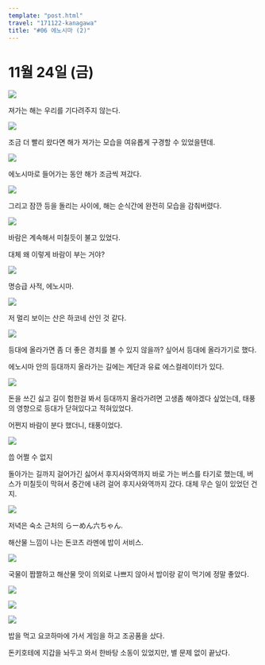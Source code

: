 ```yaml
---
template: "post.html"
travel: "171122-kanagawa"
title: "#06 에노시마 (2)"
---
```


# 11월 24일 (금)

![](/171122-kanagawa/06_01.jpg)

져가는 해는 우리를 기다려주지 않는다.

![](/171122-kanagawa/06_02.jpg)

조금 더 빨리 왔다면 해가 져가는 모습을 여유롭게 구경할 수 있었을텐데.

![](/171122-kanagawa/06_03.jpg)

에노시마로 들어가는 동안 해가 조금씩 져갔다.

![](/171122-kanagawa/06_04.jpg)

그리고 잠깐 등을 돌리는 사이에, 해는 순식간에 완전히 모습을 감춰버렸다.

![](/171122-kanagawa/06_05.jpg)

바람은 계속해서 미칠듯이 불고 있었다.

대체 왜 이렇게 바람이 부는 거야?

![](/171122-kanagawa/06_06.jpg)

명승급 사적, 에노시마.

![](/171122-kanagawa/06_07.jpg)

저 멀리 보이는 산은 하코네 산인 것 같다.

![](/171122-kanagawa/06_08.jpg)

등대에 올라가면 좀 더 좋은 경치를 볼 수 있지 않을까? 싶어서 등대에 올라가기로 했다.

에노시마 안의 등대까지 올라가는 길에는 계단과 유료 에스컬레이터가 있다.

![](/171122-kanagawa/06_09.jpg)

돈을 쓰긴 싫고 길이 험한걸 봐서 등대까지 올라가려면 고생좀 해야겠다 싶었는데, 태풍의 영향으로 등대가 닫혀있다고 적혀있었다.

어쩐지 바람이 분다 했더니, 태풍이었다.

![](/171122-kanagawa/06_10.jpg)

씁 어쩔 수 없지

돌아가는 길까지 걸어가긴 싫어서 후지사와역까지 바로 가는 버스를 타기로 했는데, 버스가 미칠듯이 막혀서 중간에 내려 걸어 후지사와역까지 갔다. 대체 무슨 일이 있었던 건지.

![](/171122-kanagawa/06_12.jpg)

저녁은 숙소 근처의 らーめん六ちゃん.

해산물 느낌이 나는 돈코츠 라멘에 밥이 서비스.

![](/171122-kanagawa/06_11.jpg)

국물이 짭짤하고 해산물 맛이 의외로 나쁘지 않아서 밥이랑 같이 먹기에 정말 좋았다.

![](/171122-kanagawa/06_13.jpg)

![](/171122-kanagawa/06_14.jpg)

![](/171122-kanagawa/06_15.jpg)

밥을 먹고 요코하마에 가서 게임을 하고 조공품을 샀다.

돈키호테에 지갑을 놔두고 와서 한바탕 소동이 있었지만, 별 문제 없이 끝났다.
